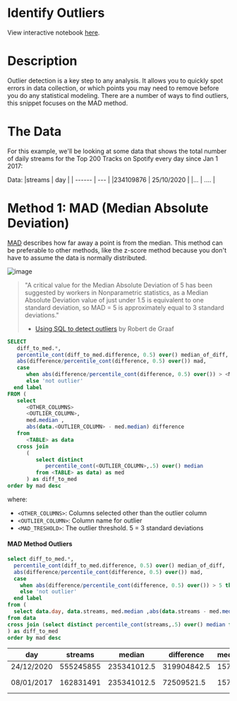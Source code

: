 # Identify Outliers
View interactive notebook [here](https://count.co/n/lgTo572j3We?vm=e).

# Description
Outlier detection is a key step to any analysis. It allows you to quickly spot errors in data collection, or which points you may need to remove before you do any statistical modeling.
There are a number of ways to find outliers, this snippet focuses on the MAD method.
# The Data
For this example, we'll be looking at some data that shows the total number of daily streams for the Top 200 Tracks on Spotify every day since Jan 1 2017:

Data:
|streams | day |
| ------ | --- |
|234109876 | 25/10/2020 |
|... | .... |


# Method 1: MAD (Median Absolute Deviation)
[MAD](https://en.wikipedia.org/wiki/Median_absolute_deviation) describes how far away a point is from the median. This method can be preferable to other methods, like the z-score method because you don't have to assume the data is normally distributed.

![image](https://user-images.githubusercontent.com/42146708/127674882-abeb638b-5b58-4274-9112-34b52a84c1fd.png)

> "A critical value for the Median Absolute Deviation of 5 has been suggested by workers in Nonparametric statistics, as a Median Absolute Deviation value of just under 1.5 is equivalent to one standard deviation, so MAD = 5 is approximately equal to 3 standard deviations."
> - [Using SQL to detect outliers](https://towardsdatascience.com/using-sql-to-detect-outliers-aff676bb2c1a) by Robert de Graaf

```sql
SELECT 
   diff_to_med.*,
   percentile_cont(diff_to_med.difference, 0.5) over() median_of_diff,
   abs(difference/percentile_cont(difference, 0.5) over()) mad,
   case
      when abs(difference/percentile_cont(difference, 0.5) over()) > <MAD_THRESHOLD> then 'outlier'
      else 'not outlier'
  end label
FROM (
   select 
      <OTHER_COLUMNS> 
      <OUTLIER_COLUMN>, 
      med.median ,
      abs(data.<OUTLIER_COLUMN> - med.median) difference
   from 
      <TABLE> as data
   cross join 
      (
         select distinct 
            percentile_cont(<OUTLIER_COLUMN>,.5) over() median 
         from <TABLE> as data) as med
      ) as diff_to_med
order by mad desc
```
where:
- `<OTHER_COLUMNS>`: Columns selected other than the outlier column
- `<OUTLIER_COLUMN>`: Column name for outlier
- `<MAD_TRESHOLD>`: The outlier threshold. 5 = 3 standard deviations

#### MAD Method Outliers
```sql
select diff_to_med.*, 
  percentile_cont(diff_to_med.difference, 0.5) over() median_of_diff, 
  abs(difference/percentile_cont(difference, 0.5) over()) mad, 
  case 
    when abs(difference/percentile_cont(difference, 0.5) over()) > 5 then 'outlier' 
    else 'not outlier' 
  end label
from (
  select data.day, data.streams, med.median ,abs(data.streams - med.median) difference
from data
cross join (select distinct percentile_cont(streams,.5) over() median from data) as med
) as diff_to_med
order by mad desc
```
| day | streams | median | difference | median_to_diff | mad | label |
| --- | ------- | ------ | ---------- | -------------- | ---- | ----- |
| 24/12/2020 | 555245855 | 235341012.5 | 319904842.5 | 15798261 |20.0249 | outlier |
| 08/01/2017 | 162831491 | 235341012.5 | 72509521.5 | 15798261 |4.59 | not outlier |
